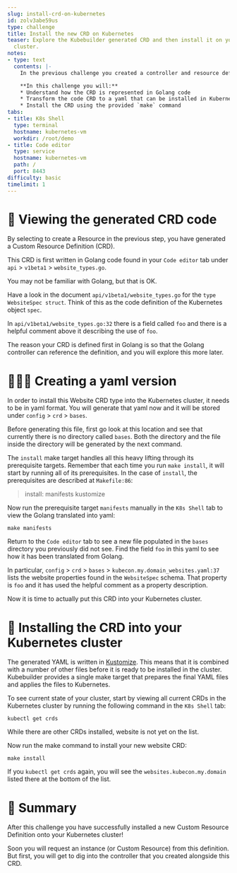 ```yaml
---
slug: install-crd-on-kubernetes
id: zolv3abe59us
type: challenge
title: Install the new CRD on Kubernetes
teaser: Explore the Kubebuilder generated CRD and then install it on your Kubernetes
  cluster.
notes:
- type: text
  contents: |-
    In the previous challenge you created a controller and resource definition (CRD). Now is your chance to explore the resource CRD!

    **In this challenge you will:**
    * Understand how the CRD is represented in Golang code
    * Transform the code CRD to a yaml that can be installed in Kubernetes
    * Install the CRD using the provided `make` command
tabs:
- title: K8s Shell
  type: terminal
  hostname: kubernetes-vm
  workdir: /root/demo
- title: Code editor
  type: service
  hostname: kubernetes-vm
  path: /
  port: 8443
difficulty: basic
timelimit: 1
---
```


🧬 Viewing the generated CRD code
==============

By selecting to create a Resource in the previous step, you have generated a Custom Resource Definition (CRD).

This CRD is first written in Golang code found in your `Code editor` tab under `api` > `v1beta1` > `website_types.go`.

You may not be familiar with Golang, but that is OK.

Have a look in the document `api/v1beta1/website_types.go` for the `type WebsiteSpec struct`. Think of this as the code definition of the Kubernetes object `spec`.

In `api/v1beta1/website_types.go:32` there is a field called `foo` and there is a helpful comment above it describing the use of `foo`.

The reason your CRD is defined first in Golang is so that the Golang controller can reference the definition, and you will explore this more later.


👩🏾‍💻 Creating a yaml version
==============

In order to install this Website CRD type into the Kubernetes cluster, it needs to be in yaml format. You will generate that yaml now and it will be stored under `config` > `crd` > `bases`.

Before generating this file, first go look at this location and see that currently there is no directory called `bases`. Both the directory and the file inside the directory will be generated by the next command.

The `install` make target handles all this heavy lifting through its prerequisite targets. Remember that each time you run `make install`, it will start by running all of its prerequisites. In the case of `install`, the prerequisites are described at `Makefile:86`:

> install: manifests kustomize

Now run the prerequisite target `manifests` manually in the `K8s Shell` tab to view the Golang translated into yaml:

```
make manifests
```

Return to the `Code editor` tab to see a new file populated in the `bases` directory you previously did not see. Find the field `foo` in this yaml to see how it has been translated from Golang.

In particular, `config` > `crd` > `bases` > `kubecon.my.domain_websites.yaml:37` lists the website properties found in the `WebsiteSpec` schema. That property is `foo` and it has used the helpful comment as a property description.

Now it is time to actually put this CRD into your Kubernetes cluster.


🚀 Installing the CRD into your Kubernetes cluster
==============

The generated YAML is written in [Kustomize](https://kustomize.io/). This means that it is combined with a number of other files before it is ready to be installed in the cluster. Kubebuilder provides a single make target that prepares the final YAML files and applies the files to Kubernetes.

To see current state of your cluster, start by viewing all current CRDs in the Kubernetes cluster by running the following command in the `K8s Shell` tab:

```
kubectl get crds
```

While there are other CRDs installed, website is not yet on the list.

Now run the make command to install your new website CRD:

```
make install
```

If you `kubectl get crds` again, you will see the `websites.kubecon.my.domain` listed there at the bottom of the list.


📕 Summary
==============

After this challenge you have successfully installed a new Custom Resource Definition onto your Kubernetes cluster!

Soon you will request an instance (or Custom Resource) from this definition. But first, you will get to dig into the controller that you created alongside this CRD.
